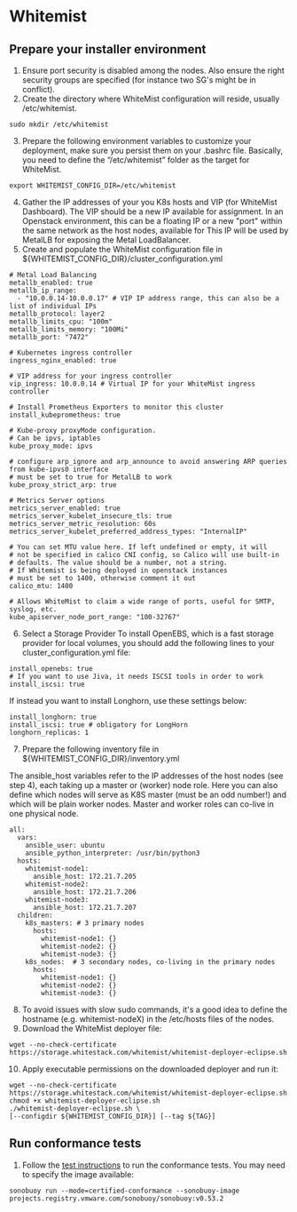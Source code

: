 # Whitemist

## Prepare your installer environment

1. Ensure port security is disabled among the nodes. Also ensure the right security groups are specified (for instance two SG's might be in conflict).
2. Create the directory where WhiteMist configuration will reside, usually /etc/whitemist.
```
sudo mkdir /etc/whitemist
```
3. Prepare the following environment variables to customize your deployment, make sure you persist them on your .bashrc file. Basically, you need to define the “/etc/whitemist” folder as the target for WhiteMist.
```
export WHITEMIST_CONFIG_DIR=/etc/whitemist
```

4. Gather the IP addresses of your you K8s hosts and VIP (for WhiteMist Dashboard). The VIP should be a new IP available for assignment. In an Openstack environment, this can be a floating IP or a new "port" within the same network as the host nodes, available for This IP will be used by MetalLB for exposing the Metal LoadBalancer.
5. Create and populate the WhiteMist configuration file in ${WHITEMIST_CONFIG_DIR}/cluster_configuration.yml
```
# Metal Load Balancing
metallb_enabled: true
metallb_ip_range: 
  - "10.0.0.14-10.0.0.17" # VIP IP address range, this can also be a list of individual IPs
metallb_protocol: layer2
metallb_limits_cpu: "100m"
metallb_limits_memory: "100Mi"
metallb_port: "7472"

# Kubernetes ingress controller
ingress_nginx_enabled: true

# VIP address for your ingress controller
vip_ingress: 10.0.0.14 # Virtual IP for your WhiteMist ingress controller

# Install Prometheus Exporters to monitor this cluster
install_kubeprometheus: true

# Kube-proxy proxyMode configuration.
# Can be ipvs, iptables
kube_proxy_mode: ipvs

# configure arp_ignore and arp_announce to avoid answering ARP queries from kube-ipvs0 interface
# must be set to true for MetalLB to work
kube_proxy_strict_arp: true

# Metrics Server options
metrics_server_enabled: true
metrics_server_kubelet_insecure_tls: true
metrics_server_metric_resolution: 60s
metrics_server_kubelet_preferred_address_types: "InternalIP"

# You can set MTU value here. If left undefined or empty, it will
# not be specified in calico CNI config, so Calico will use built-in
# defaults. The value should be a number, not a string.
# If Whitemist is being deployed in openstack instances
# must be set to 1400, otherwise comment it out
calico_mtu: 1400

# Allows WhiteMist to claim a wide range of ports, useful for SMTP, syslog, etc.
kube_apiserver_node_port_range: "100-32767"
```
6. Select a Storage Provider
To install OpenEBS, which is a fast storage provider for local volumes, you should add the following lines to your cluster_configuration.yml file:
```
install_openebs: true
# If you want to use Jiva, it needs ISCSI tools in order to work
install_iscsi: true
```
If instead you want to install Longhorn, use these settings below:
```
install_longhorn: true
install_iscsi: true # obligatory for LongHorn
longhorn_replicas: 1
```
7. Prepare the following inventory file in ${WHITEMIST_CONFIG_DIR}/inventory.yml

The ansible_host variables refer to the IP addresses of the host nodes (see step 4), each taking up a master or (worker) node role. Here you can also define which nodes will serve as K8S master (must be an odd number!) and which will be plain worker nodes. Master and worker roles can co-live in one physical node.
```
all:
  vars:
    ansible_user: ubuntu
    ansible_python_interpreter: /usr/bin/python3
  hosts:
    whitemist-node1:
      ansible_host: 172.21.7.205
    whitemist-node2:
      ansible_host: 172.21.7.206
    whitemist-node3:
      ansible_host: 172.21.7.207
  children:
    k8s_masters: # 3 primary nodes
      hosts:
        whitemist-node1: {}
        whitemist-node2: {}
        whitemist-node3: {}
    k8s_nodes:  # 3 secondary nodes, co-living in the primary nodes
      hosts:
        whitemist-node1: {}
        whitemist-node2: {}
        whitemist-node3: {}
```
8. To avoid issues with slow sudo commands, it's a good idea to define the hostname (e.g. whitemist-nodeX) in the /etc/hosts files of the nodes.
9. Download the WhiteMist deployer file:
```
wget --no-check-certificate https://storage.whitestack.com/whitemist/whitemist-deployer-eclipse.sh
```
10. Apply executable permissions on the downloaded deployer and run it:
```
wget --no-check-certificate https://storage.whitestack.com/whitemist/whitemist-deployer-eclipse.sh
chmod +x whitemist-deployer-eclipse.sh
./whitemist-deployer-eclipse.sh \
[--configdir ${WHITEMIST_CONFIG_DIR}] [--tag ${TAG}]
```

## Run conformance tests

1. Follow the [test instructions](https://github.com/cncf/k8s-conformance/blob/master/instructions.md#running)
   to run the conformance tests. You may need to specify the image available:

```
sonobuoy run --mode=certified-conformance --sonobuoy-image projects.registry.vmware.com/sonobuoy/sonobuoy:v0.53.2
```
